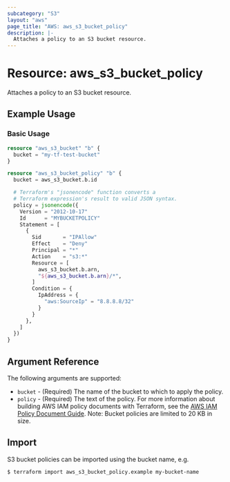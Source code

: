 ```yaml
---
subcategory: "S3"
layout: "aws"
page_title: "AWS: aws_s3_bucket_policy"
description: |-
  Attaches a policy to an S3 bucket resource.
---
```


# Resource: aws_s3_bucket_policy

Attaches a policy to an S3 bucket resource.

## Example Usage

### Basic Usage

```terraform
resource "aws_s3_bucket" "b" {
  bucket = "my-tf-test-bucket"
}

resource "aws_s3_bucket_policy" "b" {
  bucket = aws_s3_bucket.b.id

  # Terraform's "jsonencode" function converts a
  # Terraform expression's result to valid JSON syntax.
  policy = jsonencode({
    Version = "2012-10-17"
    Id      = "MYBUCKETPOLICY"
    Statement = [
      {
        Sid       = "IPAllow"
        Effect    = "Deny"
        Principal = "*"
        Action    = "s3:*"
        Resource = [
          aws_s3_bucket.b.arn,
          "${aws_s3_bucket.b.arn}/*",
        ]
        Condition = {
          IpAddress = {
            "aws:SourceIp" = "8.8.8.8/32"
          }
        }
      },
    ]
  })
}
```

## Argument Reference

The following arguments are supported:

* `bucket` - (Required) The name of the bucket to which to apply the policy.
* `policy` - (Required) The text of the policy. For more information about building AWS IAM policy documents with Terraform, see the [AWS IAM Policy Document Guide](https://learn.hashicorp.com/terraform/aws/iam-policy). Note: Bucket policies are limited to 20 KB in size.


## Import

S3 bucket policies can be imported using the bucket name, e.g.

```
$ terraform import aws_s3_bucket_policy.example my-bucket-name
```
